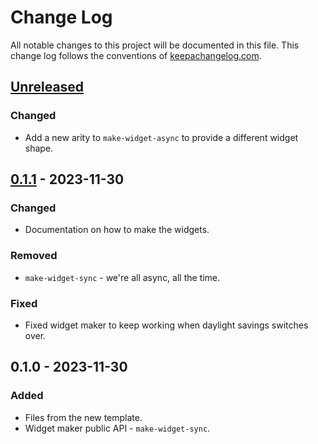 # Change Log
All notable changes to this project will be documented in this file. This change log follows the conventions of [keepachangelog.com](http://keepachangelog.com/).

## [Unreleased]
### Changed
- Add a new arity to `make-widget-async` to provide a different widget shape.

## [0.1.1] - 2023-11-30
### Changed
- Documentation on how to make the widgets.

### Removed
- `make-widget-sync` - we're all async, all the time.

### Fixed
- Fixed widget maker to keep working when daylight savings switches over.

## 0.1.0 - 2023-11-30
### Added
- Files from the new template.
- Widget maker public API - `make-widget-sync`.

[Unreleased]: https://github.com/your-name/clojure-aoc2023/compare/0.1.1...HEAD
[0.1.1]: https://github.com/your-name/clojure-aoc2023/compare/0.1.0...0.1.1
